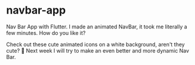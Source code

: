 # navbar-app
Nav Bar App with Flutter.
I made an animated NavBar, it took me literally a few minutes. How do you like it?

Check out these cute animated icons on a white background, aren't they cute? 🤩 Next week I will try to make an even better and more dynamic Nav Bar.
